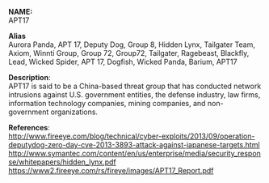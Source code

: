 **NAME:**  
APT17  
  
**Alias**  
Aurora Panda, APT 17, Deputy Dog, Group 8, Hidden Lynx, Tailgater Team, Axiom, Winnti Group, Group 72, Group72, Tailgater, Ragebeast, Blackfly, Lead, Wicked Spider, APT 17, Dogfish, Wicked Panda, Barium, APT17  
  
**Description**:   
  APT17 is said to be a China-based threat group that has conducted network intrusions against U.S. government entities, the defense industry, law firms, information technology companies, mining companies, and non-government organizations.

**References**:  
http://www.fireeye.com/blog/technical/cyber-exploits/2013/09/operation-deputydog-zero-day-cve-2013-3893-attack-against-japanese-targets.html
http://www.symantec.com/content/en/us/enterprise/media/security_response/whitepapers/hidden_lynx.pdf
https://www2.fireeye.com/rs/fireye/images/APT17_Report.pdf
